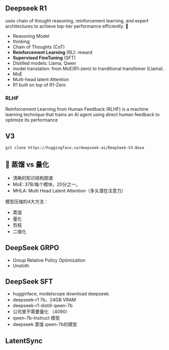 ## Deepseek R1

uses chain of thought reasoning, reinforcement learning, and expert architectures to achieve top-tier performance efficiently. 🚀

- Reasoning Model
- thinking
- Chain of Thoughts (CoT)
- **Reinforcement Learning** (RL): reward
- **Supervised FineTuning** (SFT)
- Distilled models: Llama, Qwen
- model translation: from MoE(R1-zero) to tranditional transfomer (Llama).
- MoE
- Multi-head latent Attention
- R1 built on top of R1-Zero

### RLHF

Reinforcement Learning from Human Feedback (RLHF) is a machine learning technique that trains an AI agent using direct human feedback to optimize its performance

## V3

`git clone https://huggingface.co/deepseek-ai/DeepSeek-V3-Base`

## 🥃 蒸馏 vs 量化

- 清晰的知识结构图谱
- MoE: 37B/每个模块，20分之一。
- MHLA: Multi Head Latent Attention（多头潜在注意力）

模型压缩的4大方法：

- 蒸馏
- 量化
- 剪枝
- 二值化

## DeepSeek GRPO

- Group Relative Policy Optimization
- Unsloth


## DeepSeek SFT

- hugginface, modelscope download deepseek.
- deepseek-r1 7b，24GB VRAM
- deepseek-r1-distill-qwen-7b
- 公司里不需要量化 （4090）
- qwen-7b-Instruct 模型
- deepseek 蒸馏 qwen-7b的模型

## LatentSync
